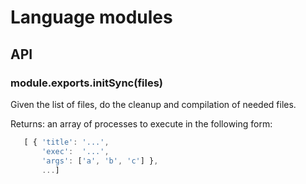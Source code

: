 # Language modules

## API

### module.exports.initSync(files)
  Given the list of files, do the cleanup and compilation of needed files.

  Returns: an array of processes to execute in the following form:
  ```javascript
     [ { 'title': '...',
         'exec':  '...',
         'args': ['a', 'b', 'c'] },
         ...] 
  ```
  
